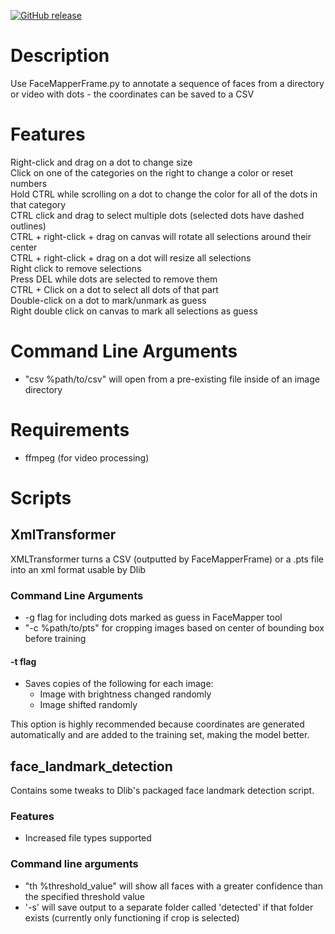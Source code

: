 [![GitHub release](https://img.shields.io/github/release/qubyte/rubidium.svg)](https://github.com/gvelchuru/FaceMapper/releases)
# Description
Use FaceMapperFrame.py to annotate a sequence of faces from a directory or video with dots - the coordinates can be saved to a CSV

# Features
Right-click and drag on a dot to change size<br />
Click on one of the categories on the right to change a color or reset numbers<br />
Hold CTRL while scrolling on a dot to change the color for all of the dots in that category <br />
CTRL click and drag to select multiple dots (selected dots have dashed outlines)<br />
CTRL + right-click + drag on canvas will rotate all selections around their center <br />
CTRL + right-click + drag on a dot will resize all selections <br />
Right click to remove selections  <br />
Press DEL while dots are selected to remove them <br />
CTRL + Click on a dot to select all dots of that part <br />
Double-click on a dot to mark/unmark as guess <br />
Right double click on canvas to mark all selections as guess <br />

# Command Line Arguments
- "csv %path/to/csv" will open from a pre-existing file inside of an image directory

# Requirements
- ffmpeg (for video processing)

 
# Scripts
## XmlTransformer
XMLTransformer turns a CSV (outputted by FaceMapperFrame) or a .pts file into an xml format usable by Dlib
### Command Line Arguments
- -g flag for including dots marked as guess in FaceMapper tool
- "-c %path/to/pts" for cropping images based on center of bounding box before training
#### -t flag
- Saves copies of the following for each image:
    - Image with brightness changed randomly
    - Image shifted randomly <br />

This option is highly recommended because coordinates are generated automatically and are added to the training set, 
making the model better. 
## face_landmark_detection
Contains some tweaks to Dlib's packaged face landmark detection script.
### Features
 - Increased file types supported
### Command line arguments
- "th %threshold_value" will show all faces with a greater confidence than the specified threshold value
- '-s' will save output to a separate folder called 'detected' if that folder exists (currently only functioning if crop is selected)

